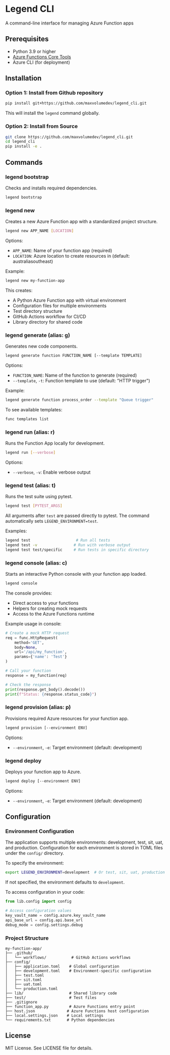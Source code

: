 # Legend CLI

A command-line interface for managing Azure Function apps

## Prerequisites

- Python 3.9 or higher
- [Azure Functions Core Tools](https://learn.microsoft.com/en-us/azure/azure-functions/functions-run-local)
- Azure CLI (for deployment)

## Installation

### Option 1: Install from Github repository

```bash
pip install git+https://github.com/maxvolumedev/legend_cli.git
```

This will install the `legend` command globally.

### Option 2: Install from Source

```bash
git clone https://github.com/maxvolumedev/legend_cli.git
cd legend_cli
pip install -e .
```

## Commands

### legend bootstrap

Checks and installs required dependencies.

```bash
legend bootstrap
```

### legend new

Creates a new Azure Function app with a standardized project structure.

```bash
legend new APP_NAME [LOCATION]
```

Options:
- `APP_NAME`: Name of your function app (required)
- `LOCATION`: Azure location to create resources in (default: australiasoutheast)

Example:
```bash
legend new my-function-app
```

This creates:
- A Python Azure Function app with virtual environment
- Configuration files for multiple environments
- Test directory structure
- GitHub Actions workflow for CI/CD
- Library directory for shared code

### legend generate (alias: g)

Generates new code components.

```bash
legend generate function FUNCTION_NAME [--template TEMPLATE]
```

Options:
- `FUNCTION_NAME`: Name of the function to generate (required)
- `--template`, `-t`: Function template to use (default: "HTTP trigger")

Example:
```bash
legend generate function process_order --template "Queue trigger"
```

To see available templates:
```bash
func templates list
```

### legend run (alias: r)

Runs the Function App locally for development.

```bash
legend run [--verbose]
```

Options:
- `--verbose`, `-v`: Enable verbose output

### legend test (alias: t)

Runs the test suite using pytest.

```bash
legend test [PYTEST_ARGS]
```

All arguments after `test` are passed directly to pytest. The command automatically sets `LEGEND_ENVIRONMENT=test`.

Examples:
```bash
legend test                    # Run all tests
legend test -v                # Run with verbose output
legend test test/specific     # Run tests in specific directory
```

### legend console (alias: c)

Starts an interactive Python console with your function app loaded.

```bash
legend console
```

The console provides:
- Direct access to your functions
- Helpers for creating mock requests
- Access to the Azure Functions runtime

Example usage in console:
```python
# Create a mock HTTP request
req = func.HttpRequest(
    method='GET',
    body=None,
    url='/api/my_function',
    params={'name': 'Test'}
)

# Call your function
response = my_function(req)

# Check the response
print(response.get_body().decode())
print(f"Status: {response.status_code}")
```

### legend provision (alias: p)

Provisions required Azure resources for your function app.

```bash
legend provision [--environment ENV]
```

Options:
- `--environment`, `-e`: Target environment (default: development)

### legend deploy

Deploys your function app to Azure.

```bash
legend deploy [--environment ENV]
```

Options:
- `--environment`, `-e`: Target environment (default: development)

## Configuration

### Environment Configuration

The application supports multiple environments: development, test, sit, uat, and production. Configuration for each environment is stored in TOML files under the `config/` directory.

To specify the environment:
```bash
export LEGEND_ENVIRONMENT=development  # Or test, sit, uat, production
```

If not specified, the environment defaults to `development`.

To access configuration in your code:
```python
from lib.config import config

# Access configuration values
key_vault_name = config.azure.key_vault_name
api_base_url = config.api.base_url
debug_mode = config.settings.debug
```

### Project Structure

```
my-function-app/
├── .github/
│   └── workflows/           # GitHub Actions workflows
├── config/
│   ├── application.toml    # Global configuration
│   ├── development.toml    # Environment-specific configuration
│   ├── test.toml
│   ├── sit.toml
│   ├── uat.toml
│   └── production.toml
├── lib/                    # Shared library code
├── test/                   # Test files
├── .gitignore
├── function_app.py         # Azure Functions entry point
├── host.json              # Azure Functions host configuration
├── local.settings.json    # Local settings
└── requirements.txt       # Python dependencies
```

## License

MIT License. See LICENSE file for details.
